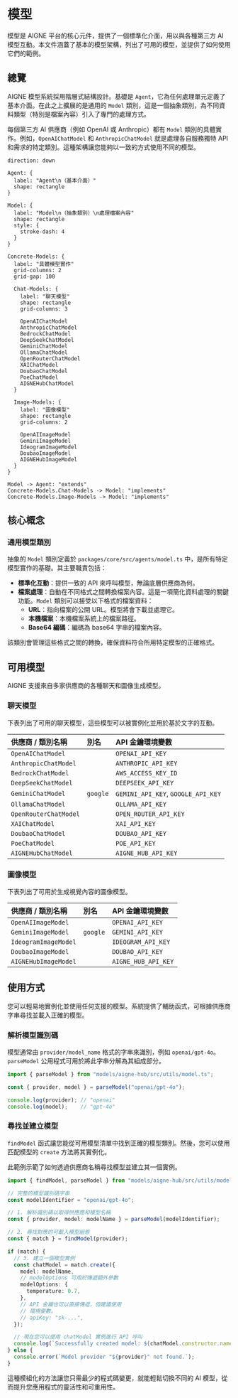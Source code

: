 # 模型

模型是 AIGNE 平台的核心元件，提供了一個標準化介面，用以與各種第三方 AI 模型互動。本文件涵蓋了基本的模型架構，列出了可用的模型，並提供了如何使用它們的範例。

## 總覽

AIGNE 模型系統採用階層式結構設計。基礎是 `Agent`，它為任何處理單元定義了基本介面。在此之上擴展的是通用的 `Model` 類別，這是一個抽象類別，為不同資料類型（特別是檔案內容）引入了專門的處理方式。

每個第三方 AI 供應商（例如 OpenAI 或 Anthropic）都有 `Model` 類別的具體實作。例如，`OpenAIChatModel` 和 `AnthropicChatModel` 就是處理各自服務獨特 API 和需求的特定類別。這種架構讓您能夠以一致的方式使用不同的模型。

```d2
direction: down

Agent: {
  label: "Agent\n（基本介面）"
  shape: rectangle
}

Model: {
  label: "Model\n（抽象類別）\n處理檔案內容"
  shape: rectangle
  style: {
    stroke-dash: 4
  }
}

Concrete-Models: {
  label: "具體模型實作"
  grid-columns: 2
  grid-gap: 100

  Chat-Models: {
    label: "聊天模型"
    shape: rectangle
    grid-columns: 3

    OpenAIChatModel
    AnthropicChatModel
    BedrockChatModel
    DeepSeekChatModel
    GeminiChatModel
    OllamaChatModel
    OpenRouterChatModel
    XAIChatModel
    DoubaoChatModel
    PoeChatModel
    AIGNEHubChatModel
  }

  Image-Models: {
    label: "圖像模型"
    shape: rectangle
    grid-columns: 2

    OpenAIImageModel
    GeminiImageModel
    IdeogramImageModel
    DoubaoImageModel
    AIGNEHubImageModel
  }
}

Model -> Agent: "extends"
Concrete-Models.Chat-Models -> Model: "implements"
Concrete-Models.Image-Models -> Model: "implements"

```

## 核心概念

### 通用模型類別

抽象的 `Model` 類別定義於 `packages/core/src/agents/model.ts` 中，是所有特定模型實作的基礎。其主要職責包括：

-   **標準化互動**：提供一致的 API 來呼叫模型，無論底層供應商為何。
-   **檔案處理**：自動在不同格式之間轉換檔案內容。這是一項簡化資料處理的關鍵功能。`Model` 類別可以接受以下格式的檔案資料：
    -   **URL**：指向檔案的公開 URL。模型將會下載並處理它。
    -   **本機檔案**：本機檔案系統上的檔案路徑。
    -   **Base64 編碼**：編碼為 base64 字串的檔案內容。

該類別會管理這些格式之間的轉換，確保資料符合所用特定模型的正確格式。

## 可用模型

AIGNE 支援來自多家供應商的各種聊天和圖像生成模型。

### 聊天模型

下表列出了可用的聊天模型，這些模型可以被實例化並用於基於文字的互動。

| 供應商 / 類別名稱 | 別名 | API 金鑰環境變數 |
| :--- | :--- | :--- |
| `OpenAIChatModel` | | `OPENAI_API_KEY` |
| `AnthropicChatModel` | | `ANTHROPIC_API_KEY` |
| `BedrockChatModel` | | `AWS_ACCESS_KEY_ID` |
| `DeepSeekChatModel` | | `DEEPSEEK_API_KEY` |
| `GeminiChatModel` | `google` | `GEMINI_API_KEY`, `GOOGLE_API_KEY` |
| `OllamaChatModel` | | `OLLAMA_API_KEY` |
| `OpenRouterChatModel`| | `OPEN_ROUTER_API_KEY` |
| `XAIChatModel` | | `XAI_API_KEY` |
| `DoubaoChatModel` | | `DOUBAO_API_KEY` |
| `PoeChatModel` | | `POE_API_KEY` |
| `AIGNEHubChatModel` | | `AIGNE_HUB_API_KEY` |

### 圖像模型

下表列出了可用於生成視覺內容的圖像模型。

| 供應商 / 類別名稱 | 別名 | API 金鑰環境變數 |
| :--- | :--- | :--- |
| `OpenAIImageModel` | | `OPENAI_API_KEY` |
| `GeminiImageModel` | `google` | `GEMINI_API_KEY` |
| `IdeogramImageModel` | | `IDEOGRAM_API_KEY` |
| `DoubaoImageModel` | | `DOUBAO_API_KEY` |
| `AIGNEHubImageModel` | | `AIGNE_HUB_API_KEY` |

## 使用方式

您可以輕易地實例化並使用任何支援的模型。系統提供了輔助函式，可根據供應商字串尋找並載入正確的模型。

### 解析模型識別碼

模型通常由 `provider/model_name` 格式的字串來識別，例如 `openai/gpt-4o`。`parseModel` 公用程式可用於將此字串分解為其組成部分。

```typescript
import { parseModel } from "models/aigne-hub/src/utils/model.ts";

const { provider, model } = parseModel("openai/gpt-4o");

console.log(provider); // "openai"
console.log(model);    // "gpt-4o"
```

### 尋找並建立模型

`findModel` 函式讓您能從可用模型清單中找到正確的模型類別。然後，您可以使用匹配模型的 `create` 方法將其實例化。

此範例示範了如何透過供應商名稱尋找模型並建立其一個實例。

```typescript
import { findModel, parseModel } from "models/aigne-hub/src/utils/model.ts";

// 完整的模型識別碼字串
const modelIdentifier = "openai/gpt-4o";

// 1. 解析識別碼以取得供應商和模型名稱
const { provider, model: modelName } = parseModel(modelIdentifier);

// 2. 尋找對應的可載入模型組態
const { match } = findModel(provider);

if (match) {
  // 3. 建立一個模型實例
  const chatModel = match.create({
    model: modelName,
    // modelOptions 可用於傳遞額外參數
    modelOptions: {
      temperature: 0.7,
    },
    // API 金鑰也可以直接傳遞，但建議使用
    // 環境變數。
    // apiKey: "sk-...",
  });

  // 現在您可以使用 chatModel 實例進行 API 呼叫
  console.log(`Successfully created model: ${chatModel.constructor.name}`);
} else {
  console.error(`Model provider "${provider}" not found.`);
}
```

這種模組化的方法讓您只需最少的程式碼變更，就能輕鬆切換不同的 AI 模型，從而提升您應用程式的靈活性和可重用性。